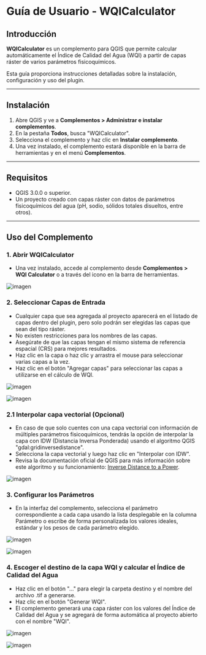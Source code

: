 # Guía de Usuario - WQICalculator

## Introducción
**WQICalculator** es un complemento para QGIS que permite calcular automáticamente el Índice de Calidad del Agua (WQI) a partir de capas ráster de varios parámetros fisicoquímicos. 

Esta guía proporciona instrucciones detalladas sobre la instalación, configuración y uso del plugin.

---

## Instalación
1. Abre QGIS y ve a **Complementos > Administrar e instalar complementos**.
2. En la pestaña **Todos**, busca "WQICalculator".
3. Selecciona el complemento y haz clic en **Instalar complemento**.
4. Una vez instalado, el complemento estará disponible en la barra de herramientas y en el menú **Complementos**.

---

## Requisitos
- QGIS 3.0.0 o superior.
- Un proyecto creado con capas ráster con datos de parámetros fisicoquímicos del agua (pH, sodio, sólidos totales disueltos, entre otros).

---

## Uso del Complemento

### 1. Abrir WQICalculator
- Una vez instalado, accede al complemento desde **Complementos > WQI Calculator** o a través del icono en la barra de herramientas.

![imagen](https://github.com/user-attachments/assets/0ee168ad-a0b4-49a3-ae1f-3ddc657756a7)

### 2. Seleccionar Capas de Entrada
- Cualquier capa que sea agregada al proyecto aparecerá en el listado de capas dentro del plugin, pero solo podrán ser elegidas las capas que sean del tipo ráster.
- No existen restricciones para los nombres de las capas.
- Asegúrate de que las capas tengan el mismo sistema de referencia espacial (CRS) para mejores resultados.
- Haz clic en la capa o haz clic y arrastra el mouse para seleccionar varias capas a la vez.
- Haz clic en el botón "Agregar capas" para seleccionar las capas a utilizarse en el cálculo de WQI.

![imagen](https://github.com/user-attachments/assets/f0cf9a8a-e93f-41fa-93ef-fc877c43830c)

![imagen](https://github.com/user-attachments/assets/0c253747-0cf1-4cdc-a147-9dc32b253379)

### 2.1 Interpolar capa vectorial (Opcional) 
- En caso de que solo cuentes con una capa vectorial con información de múltiples parámetros fisicoquímicos, tendrás la opción de interpolar la capa con IDW (Distancia Inversa Ponderada) usando el algoritmo QGIS "gdal:gridinversedistance".
- Selecciona la capa vectorial y luego haz clic en "Interpolar con IDW".
- Revisa la documentación oficial de QGIS para más información sobre este algoritmo y su funcionamiento: [Inverse Distance to a Power](https://docs.qgis.org/3.34/en/docs/user_manual/processing_algs/gdal/rasteranalysis.html#grid-inverse-distance-to-a-power).

![imagen](https://github.com/user-attachments/assets/61d84d99-50bc-410d-9edc-4220dda0c004)

### 3. Configurar los Parámetros
- En la interfaz del complemento, selecciona el parámetro correspondiente a cada capa usando la lista desplegable en la columna Parámetro o escribe de forma personalizada los valores ideales, estándar y los pesos de cada parámetro elegido.

![imagen](https://github.com/user-attachments/assets/665288c9-dcbf-4446-be32-53bce180470d)

![imagen](https://github.com/user-attachments/assets/dc798006-3b4f-4ea7-97d8-ddc26cfd3979)

### 4. Escoger el destino de la capa WQI y calcular el Índice de Calidad del Agua
- Haz clic en el botón "..." para elegir la carpeta destino y el nombre del archivo .tif a generarse.
- Haz clic en el botón "Generar WQI".
- El complemento generará una capa ráster con los valores del Índice de Calidad del Agua y se agregará de forma automática al proyecto abierto con el nombre "WQI".

![imagen](https://github.com/user-attachments/assets/5b2866db-6d1f-430e-b397-d0f9eeff52fb)

![imagen](https://github.com/user-attachments/assets/79df9a90-73b4-4559-8c50-4be5b0e11517)
